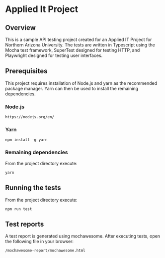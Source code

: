 # Applied It Project

## Overview
This is a sample API testing project created for an Applied IT Project for Northern Arizona University. The tests are written in Typescript using the Mocha test framework, SuperTest designed for testing HTTP, and Playwright designed for testing user interfaces.

## Prerequisites

This project requires installation of Node.js and yarn as the recommended package manager. Yarn can then be used to install the remaining dependencies.

### Node.js
```
https://nodejs.org/en/
```

### Yarn
```
npm install -g yarn
```

### Remaining dependencies
From the project directory execute:
```
yarn
```

## Running the tests

From the project directory execute:
```
npm run test
```

## Test reports

A test report is generated using mochawesome. After executing tests, open the following file in your browser:
```
/mochawesome-report/mochawesome.html
```
